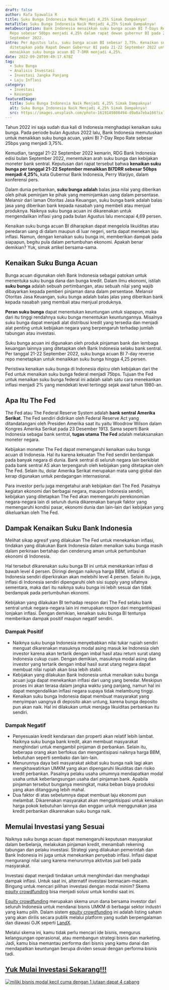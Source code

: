 ```yaml
---
draft: false
author: Rafa Syawalia R
title: Suku Bunga Indonesia Naik Menjadi 4,25% Simak Dampaknya!
metaTitle: Suku Bunga Indonesia Naik Menjadi 4,25% Simak Dampaknya!
metaDescription: Bank Indonesia menaikkan suku bunga acuan BI 7-Days Reverse
  Repo sebesar 50bps menjadi 4,25% dalam rapat dewan gubernur BI pada 21-22
  September 2022.
intro: Per Agustus lalu, suku bunga acuan BI sebesar 3,75%. Kenaikan suku bunga
  ditetapkan pada Rapat Dewan Gubernur BI pada 21-22 September 2022 untuk
  menaikkan suku bunga acuan BI 7-DRR menjadi 4,25%.
date: 2022-09-28T09:49:17.678Z
tag:
  - Suku Bunga
  - Analisis Investasi
  - Investasi Jangka Panjang
  - Laju Inflasi
category:
  - Investasi
  - Keuangan
featuredImage:
  title: Suku Bunga Indonesia Naik Menjadi 4,25% Simak Dampaknya!
  alt: Suku Bunga Indonesia Naik Menjadi 4,25% Simak Dampaknya!
  src: https://images.unsplash.com/photo-1619149808494-d9a0a7eba166?ixlib=rb-1.2.1&ixid=MnwxMjA3fDB8MHxwaG90by1wYWdlfHx8fGVufDB8fHx8&auto=format&fit=crop&w=2070&q=80
---
```

Tahun 2022 ini saja sudah dua kali di Indonesia menghadapi kenaikan suku bunga. Pada periode bulan Agustus 2022 lalu, Bank Indonesia memutuskan untuk menaikkan suku bunga acuan, yakni BI 7-Day Repo Rate sebesar 25bps yang menjadi 3,75%. 

Kemudian, tanggal 21-22 September 2022 kemarin, RDG Bank Indonesia edisi bulan September 2022, menentukan arah suku bunga dan kebijakan moneter bank sentral. Keputusan dari rapat tersebut bahwa **kenaikan suku bunga per tanggal 21-22 September menaikkan BI7DRR sebesar 50bps menjadi 4,25%**, kata Gubernur Bank Indonesia, Perry Warjiyo, dalam konferensi pers.

Dalam dunia perbankan, **suku bunga adalah** balas jasa nilai yang diberikan oleh pihak peminjam ke pihak yang meminjamkan uang dalam persentase. Melansir dari laman Otoritas Jasa Keuangan, suku bunga bank adalah balas jasa yang diberikan bank kepada nasabah yang membeli atau menjual produknya. Naiknya suku bunga acuan ini dikarenakan untuk mengendalikan inflasi yang pada bulan Agustus lalu mencapai 4,69 persen.

Kenaikan suku bunga acuan BI diharapkan dapat mengelola likuiditas atau peredaran uang di dalam maupun di luar negeri, serta dapat menekan laju inflasi. Namun, dengan kenaikan suku bunga ini, memberikan dampak pada siapapun, begitu pula dalam pertumbuhan ekonomi. Apakah benar demikian? Yuk, simak artikel bersama-sama.

## Kenaikan Suku Bunga Acuan

Bunga acuan digunakan oleh Bank Indonesia sebagai patokan untuk menentuka suku bunga dana dan bunga kredit. Dalam ilmu ekonomi, istilah **suku bunga** adalah sebuah pertimbangan, atau sebuah nilai yang wajib dibayarkan kepada pemberi pinjaman dana dalam persentase. Melansir Otoritas Jasa Keuangan, suku bunga adalah balas jalas yang diberikan bank kepada nasabah yang membali atau menjual produknya.

**Peran suku bunga** dapat menentukan keuntungan untuk siapapun, maka dari itu tinggi rendahnya suku bunga menentukan keuntungannya. Misalnya suku bunga dapat menjadi alat distribusi kredit yang tersedia dan menjadi alat penting untuk kebijakan negara yang berpengaruh terhadap jumlah tabungan atau investasi.

Suku bunga acuan ini digunakan oleh produk pinjaman bank dan lembaga keuangan lainnya yang ditetapkan oleh Bank Indonesia selaku bank sentral. Per tanggal 21-22 September 2022, suku bunga acuan BI 7-day reverse repo menetapkan untuk menaikkan suku bunga hingga 4,25 persen.

Peristiwa kenaikan suku bunga di Indonesia dipicu oleh kebijakan dari the Fed untuk menaikan suku bunga federal menjadi 75bps. Tujuan the Fed untuk menaikan suku bunga federal ini adalah salah satu cara menekankan inflasi menjadi 2% yang mendekati level tertinggi sejak awal tahun 1980-an.

## Apa Itu The Fed

The Fed atau The Federal Reserve System adalah **bank sentral Amerika Serikat**. The Fed sendiri didirikan oleh Federal Reserve Act yang ditandatangani oleh Presiden Amerika saat itu yaitu Woodrow Wilson dalam Kongres Amerika Serikat pada 23 Desember 1913. Sama seperti Bank Indonesia sebagai bank sentral, **tugas utama The Fed** adalah melaksanakan moneter negara.

Kebijakan moneter The Fed dapat memengaruhi kenaikan suku bunga acuan di Indonesia. Hal itu karena kekuatan The Fed sendiri berdampak pada banyak negara di dunia. Bank sentral di seluruh negara lain berkiblat pada bank sentral AS akan terpengaruh oleh kebijakan yang ditetapkan oleh The Fed. Selain itu, dolar Amerika Serikat merupakan mata uang global dan kerap digunakan untuk perdagangan internasional.

Para investor perlu juga mengetahui arah kebijakan dari The Fed. Pasalnya kegiatan ekonomi dari berbagai negara, maupun Indonesia sendiri, kebijakan yang ditetapkan The Fed akan memengaruhi perekonomian negara-negara lain di seluruh dunia dikarenakan banyak faktor yang memengaruhi kondisi pasar, ekonomi dunia dan lain-lain dari kebijakan yang dikeluarkan oleh The Fed.

## Dampak Kenaikan Suku Bank Indonesia

Melihat sikap agresif yang dilakukan The Fed untuk menekankan inflasi, tindakan yang dilakukan Bank Indonesia dalam menaikan suku bunga masih dalam perkiraan bertahap dan cenderung aman untuk pertumbuhan ekonomi di Indonesia. 

Hal tersebut dikarenakan suku bunga BI ini untuk menekankan inflasi di bawah level 4 persen. Diiringi dengan naiknya harga BBM, inflasi di Indonesia sendiri diperkirakan akan melebihi level 4 persen. Selain itu juga, inflasi di Indonesia sendiri dipengaruhi oleh sisi supply yang sifatnya sementara, maka dari itu naiknya suku bunga ini lebih sesuai dan tidak berdampak pada pertumbuhan ekonomi. 

Kebijakan yang dilakukan BI terhadap respon dari The Fed selaku bank sentral untuk negara-negara lain ini merupakan respon dari mengantisipasi lonjakan inflasi. Dengan demikian, kenaikan suku bunga BI tentunya memberikan dampak positif maupun negatif sendiri. 

### Dampak Positif

* Naiknya suku bunga Indonesia menyebabkan nilai tukar rupiah sendiri menguat dikarenakan masuknya modal asing masuk ke Indonesia oleh investor karena akan tertarik dengan imbal hasil atau return surat utang Indonesia cukup cuan. Dengan demikian, masuknya modal asing dan investor yang tertarik dengan imbal hasil surat utang negara dapat membuat nilai rupiah akan bisa lebih stabil. 
* Kebijakan yang dilakukan Bank Indonesia untuk menaikan suku bunga acuan juga dapat menekankan inflasi dari uang yang beredar. Meskipun proses ini akan terasa dalam jangka waktu yang panjang, namun hal ini dapat mengendalikan inflasi negara supaya tidak melambung tinggi. 
* Kenaikan suku bunga Indonesia dapat membuat masyarakat yang menyimpan uangnya di deposito akan untung, karena bunga deposito pun akan naik. Hal ini dilakukan untuk menjaga likuiditas perbankan itu sendiri. 

### Dampak Negatif

* Penyesuaian kredit kendaraan dan properti akan relatif lebih lambat. Naiknya suku bunga bank kredit, akan membuat masyarakat menghindari untuk mengambil pinjaman di perbankan. Selain itu, beberapa orang akan berfokus dan mengantisipasi naiknya harga BBM, kebutuhan seperti sembako dan lain-lain.
* Menurunnya daya beli masyarakat akibat suku bunga naik lagi akan mengkhawatirkan UMKM yang akan dipengaruhi likuiditas dan risiko kredit perbankan. Pasalnya pelaku usaha umumnya mendapatkan modal usaha untuk keberlangsungan usaha dari pinjaman bank. Apabila pinjaman tersebut bunganya meningkat, maka beban biaya produksi yang akan ditanggung lebih mahal.
* Dua faktor di atas sebelumnya dapat membuat laju ekonomi pun melambat. Dikarenakan masyarakat akan mengantisipasi untuk kenaikan harga pokok kebutuhan lainnya dan enggan untuk menggunakan jasa kredit perbankan dikarenakan suku bunga naik.

## Memulai Investasi yang Sesuai

Naiknya suku bunga acuan dapat memengaruhi keputusan masyarakat dalam berbelanja, melakukan pinjaman kredit, menambah rekening tabungan dan pelaku investasi. Strategi yang dilakukan pemerintah dan Bank Indonesia ini juga untuk menekankan penyebab inflasi. Inflasi dapat mengurangi nilai uang karena menurunnya aktivitas jual beli pada masyarakat.

Investasi dapat menjadi tindakan untuk menghindari dan menghadapi dampak inflasi. Untuk saat ini, alternatif investasi bermacam-macam. Bingung untuk mencari pilihan investasi dengan modal minim? Skema [equity crowdfunding](https://landx.id/) bisa menjadi solusi untuk kondisi saat ini.

[Equity crowdfunding](https://landx.id/) merupakan skema urun dana bersama investor dari seluruh Indonesia untuk mendanai bisnis UMKM di berbagai sektor industri yang kamu pilih. Dalam sistem [equity crowdfunding](https://landx.id/) ini adalah listing saham yang akan dirilis secara publik melalui platform yang sudah berpengalaman dan diawasi OJK seperti [LandX](https://landx.id/).

Melalui skema ini, kamu tidak perlu mencari ide bisnis, mengurus kelangsungan operasional, atau membangun strategi bisnis dan marketing. Jadi, kamu bisa memantau performa dari bisnis yang kamu danai dan mendapatkan keuntungan berupa dividen sesuai dengan performa bisnis tadi.

## [Yuk Mulai Investasi Sekarang!!!](https://app.landx.id/?utm_source=BLOGCONTENT&utm_medium=SEO&utm_campaign=SEO&utm_id=BLOGLANDX)

[![miliki bisnis modal kecil cuma dengan 1 jutaan dapat 4 cabang ](https://accountgram-production.sfo2.cdn.digitaloceanspaces.com/landx_ghost/2021/11/jadi-owner-bisnis-hanya-1-jutaan-dengan-cuan-yang-sangat-menjanjikan.png)](https://app.landx.id/?utm_source=BLOGCONTENT&utm_medium=SEO&utm_campaign=SEO&utm_id=BLOGLANDX)

<!--EndFragment-->